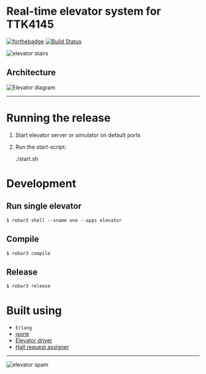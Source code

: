 Real-time elevator system for TTK4145
=====
[![forthebadge](https://forthebadge.com/images/badges/fuck-it-ship-it.svg)](https://forthebadge.com)
[![Build Status](https://travis-ci.com/TTK4145/project-wrong_on_so_many_levels.svg?token=VaZNdDabsDWKmoAAY6fP&branch=master)](https://travis-ci.com/TTK4145/project-wrong_on_so_many_levels)


![elevator stairs](https://media.giphy.com/media/CYEadxFZFtcNG/giphy.gif)

Architecture
----
![Elevator diagram](https://github.com/TTK4145/project-wrong_on_so_many_levels/raw/master/doc/Sanntid_moduler.png)

----

# Running the release

1. Start elevator server or simulator on default ports
2. Run the start-script:

    ./start.sh

# Development
## Run single elevator
    $ rebar3 shell --sname one --apps elevator
## Compile
    $ rebar3 compile
## Release
    $ rebar3 release

# Built using
- `Erlang`
- [jsone](https://github.com/sile/jsone)
- [Elevator driver](https://github.com/TTK4145/driver-erlang)
- [Hall request assigner](https://github.com/TTK4145/Project-resources/tree/master/cost_fns/hall_request_assigner)
----

![elevator spam](https://media.giphy.com/media/MNepUUKWUjvi0/giphy.gif)